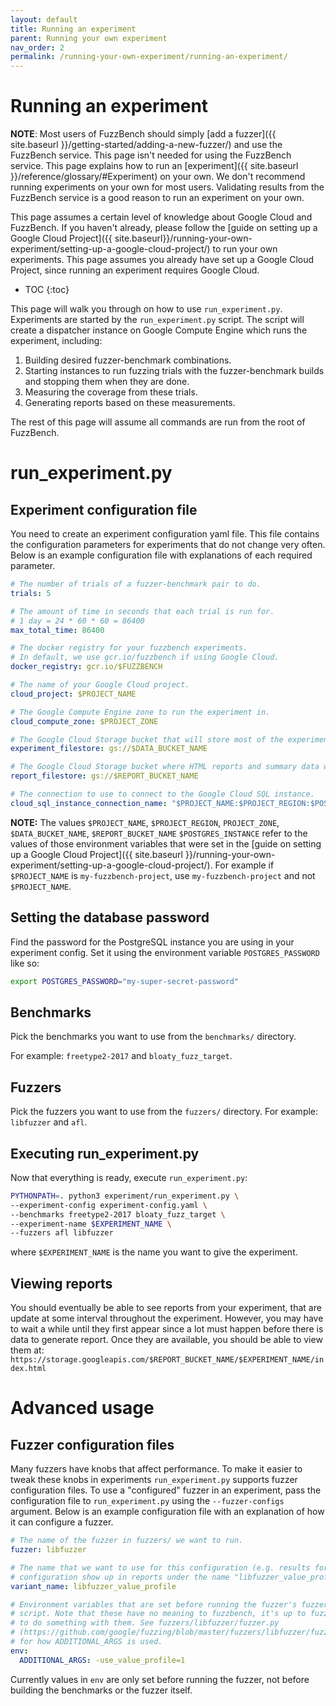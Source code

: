 ```yaml
---
layout: default
title: Running an experiment
parent: Running your own experiment
nav_order: 2
permalink: /running-your-own-experiment/running-an-experiment/
---
```


# Running an experiment

**NOTE**: Most users of FuzzBench should simply [add a fuzzer]({{ site.baseurl
}}/getting-started/adding-a-new-fuzzer/) and use the FuzzBench service. This
page isn't needed for using the FuzzBench service. This page explains
how to run an [experiment]({{ site.baseurl }}/reference/glossary/#Experiment) on
your own. We don't recommend running experiments on your own for most users.
Validating results from the FuzzBench service is a good reason to run an
experiment on your own.

This page assumes a certain level of knowledge about
Google Cloud and FuzzBench. If you haven't already, please follow the
[guide on setting up a Google Cloud Project]({{ site.baseurl}}/running-your-own-experiment/setting-up-a-google-cloud-project/)
to run your own experiments. This page assumes you already have set up a
Google Cloud Project, since running an experiment requires Google Cloud.

- TOC
{:toc}

This page will walk you through on how to use `run_experiment.py`.
Experiments are started by the `run_experiment.py` script. The script will
create a dispatcher instance on Google Compute Engine which runs the experiment,
including:
1. Building desired fuzzer-benchmark combinations.
1. Starting instances to run fuzzing trials with the fuzzer-benchmark
   builds and stopping them when they are done.
1. Measuring the coverage from these trials.
1. Generating reports based on these measurements.

The rest of this page will assume all commands are run from the root of
FuzzBench.

# run_experiment.py

## Experiment configuration file

You need to create an experiment configuration yaml file.
This file contains the configuration parameters for experiments that do not
change very often.
Below is an example configuration file with explanations of each required
parameter.

```yaml
# The number of trials of a fuzzer-benchmark pair to do.
trials: 5

# The amount of time in seconds that each trial is run for.
# 1 day = 24 * 60 * 60 = 86400
max_total_time: 86400

# The docker registry for your fuzzbench experiments.
# In default, we use gcr.io/fuzzbench if using Google Cloud.
docker_registry: gcr.io/$FUZZBENCH

# The name of your Google Cloud project.
cloud_project: $PROJECT_NAME

# The Google Compute Engine zone to run the experiment in.
cloud_compute_zone: $PROJECT_ZONE

# The Google Cloud Storage bucket that will store most of the experiment data.
experiment_filestore: gs://$DATA_BUCKET_NAME

# The Google Cloud Storage bucket where HTML reports and summary data will be stored.
report_filestore: gs://$REPORT_BUCKET_NAME

# The connection to use to connect to the Google Cloud SQL instance.
cloud_sql_instance_connection_name: "$PROJECT_NAME:$PROJECT_REGION:$POSTGRES_INSTANCE=tcp:5432"
```

**NOTE:** The values `$PROJECT_NAME`, `$PROJECT_REGION`, `PROJECT_ZONE`, `$DATA_BUCKET_NAME`,
`$REPORT_BUCKET_NAME` `$POSTGRES_INSTANCE` refer to the values of those
environment variables that were set in the [guide on setting up a Google Cloud
Project]({{ site.baseurl }}/running-your-own-experiment/setting-up-a-google-cloud-project/).
For example if `$PROJECT_NAME` is `my-fuzzbench-project`, use
`my-fuzzbench-project` and not `$PROJECT_NAME`.

## Setting the database password

Find the password for the PostgreSQL instance you are using in your
experiment config.
Set it using the environment variable `POSTGRES_PASSWORD` like so:

```bash
export POSTGRES_PASSWORD="my-super-secret-password"
```

## Benchmarks

Pick the benchmarks you want to use from the `benchmarks/` directory.

For example: `freetype2-2017` and `bloaty_fuzz_target`.

## Fuzzers

Pick the fuzzers you want to use from the `fuzzers/` directory.
For example: `libfuzzer` and `afl`.

## Executing run_experiment.py

Now that everything is ready, execute `run_experiment.py`:

```bash
PYTHONPATH=. python3 experiment/run_experiment.py \
--experiment-config experiment-config.yaml \
--benchmarks freetype2-2017 bloaty_fuzz_target \
--experiment-name $EXPERIMENT_NAME \
--fuzzers afl libfuzzer
```

where `$EXPERIMENT_NAME` is the name you want to give the experiment.

## Viewing reports

You should eventually be able to see reports from your experiment, that are
update at some interval throughout the experiment. However, you may have to wait
a while until they first appear since a lot must happen before there is data to
generate report. Once they are available, you should be able to view them at:
`https://storage.googleapis.com/$REPORT_BUCKET_NAME/$EXPERIMENT_NAME/index.html`

# Advanced usage

## Fuzzer configuration files

Many fuzzers have knobs that affect performance. To make it easier to tweak
these knobs in experiments `run_experiment.py` supports fuzzer configuration
files.
To use a "configured" fuzzer in an experiment, pass the configuration file to
`run_experiment.py` using the `--fuzzer-configs` argument. Below is an example
configuration file with an explanation of how it can configure a fuzzer.

```yaml
# The name of the fuzzer in fuzzers/ we want to run.
fuzzer: libfuzzer

# The name that we want to use for this configuration (e.g. results for this
# configuration show up in reports under the name "libfuzzer_value_profile")
variant_name: libfuzzer_value_profile

# Environment variables that are set before running the fuzzer's fuzzer.py
# script. Note that these have no meaning to fuzzbench, it's up to fuzzer.py
# to do something with them. See fuzzers/libfuzzer/fuzzer.py
# (https://github.com/google/fuzzing/blob/master/fuzzers/libfuzzer/fuzzer.py)
# for how ADDITIONAL_ARGS is used.
env:
  ADDITIONAL_ARGS: -use_value_profile=1

```

Currently values in `env` are only set before running the fuzzer, not before
building the benchmarks or the fuzzer itself.
